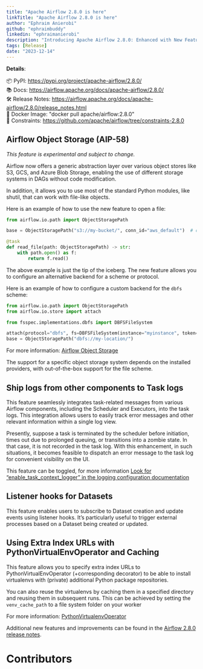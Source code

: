 ```yaml
---
title: "Apache Airflow 2.8.0 is here"
linkTitle: "Apache Airflow 2.8.0 is here"
author: "Ephraim Anierobi"
github: "ephraimbuddy"
linkedin: "ephraimanierobi"
description: "Introducing Apache Airflow 2.8.0: Enhanced with New Features and Significant Improvements"
tags: [Release]
date: "2023-12-14"
---
```



**Details**:

📦 PyPI: https://pypi.org/project/apache-airflow/2.8.0/ \
📚 Docs: https://airflow.apache.org/docs/apache-airflow/2.8.0/ \
🛠 Release Notes: https://airflow.apache.org/docs/apache-airflow/2.8.0/release_notes.html \
🐳 Docker Image: "docker pull apache/airflow:2.8.0" \
🚏 Constraints: https://github.com/apache/airflow/tree/constraints-2.8.0

## Airflow Object Storage (AIP-58)

*This feature is experimental and subject to change.*

Airflow now offers a generic abstraction layer over various object stores like S3, GCS, and Azure Blob Storage, enabling the use of different storage systems in DAGs without code modification.

In addition, it allows you to use most of the standard Python modules, like shutil, that can work with file-like objects.

Here is an example of how to use the new feature to open a file:

```python
from airflow.io.path import ObjectStoragePath

base = ObjectStoragePath("s3://my-bucket/", conn_id="aws_default")  # conn_id is optional

@task
def read_file(path: ObjectStoragePath) -> str:
    with path.open() as f:
        return f.read()
```

The above example is just the tip of the iceberg. The new feature allows you to configure an alternative backend for a scheme or protocol.

Here is an example of how to configure a custom backend for the `dbfs` scheme:

```python
from airflow.io.path import ObjectStoragePath
from airflow.io.store import attach

from fsspec.implementations.dbfs import DBFSFileSystem

attach(protocol="dbfs", fs=DBFSFileSystem(instance="myinstance", token="mytoken"))
base = ObjectStoragePath("dbfs://my-location/")
```

For more information: [Airflow Object Storage](https://airflow.apache.org/docs/apache-airflow/stable/core-concepts/objectstorage.html)

The support for a specific object storage system depends on the installed providers,
with out-of-the-box support for the file scheme.

## Ship logs from other components to Task logs
This feature seamlessly integrates task-related messages from various Airflow components, including the Scheduler and
Executors, into the task logs. This integration allows users to easily track error messages and other relevant
information within a single log view.

Presently, suppose a task is terminated by the scheduler before initiation, times out due to prolonged queuing, or transitions into a zombie state. In that case, it is not recorded in the task log. With this enhancement, in such situations,
it becomes feasible to dispatch an error message to the task log for convenient visibility on the UI.

This feature can be toggled, for more information [Look for “enable_task_context_logger” in the logging configuration documentation](https://airflow.apache.org/docs/apache-airflow/stable/configurations-ref.html#logging)

## Listener hooks for Datasets
This feature enables users to subscribe to Dataset creation and update events using listener hooks.
It’s particularly useful to trigger external processes based on a Dataset being created or updated.

## Using Extra Index URLs with PythonVirtualEnvOperator and Caching
This feature allows you to specify extra index URLs to PythonVirtualEnvOperator (+corresponding decorator) to be able to install virtualenvs with (private) additional Python package repositories.

You can also reuse the virtualenvs by caching them in a specified directory and reusing them in subsequent runs. This
can be achieved by setting the ``venv_cache_path`` to a file system folder on your worker

For more information: [PythonVirtualenvOperator](https://airflow.apache.org/docs/apache-airflow/stable/howto/operator/python.html#pythonvirtualenvoperator)

Additional new features and improvements can be found in the [Airflow 2.8.0 release notes](https://airflow.apache.org/docs/apache-airflow/2.8.0/release_notes.html#airflow-2-8-0-2023-12-14).

# Contributors
